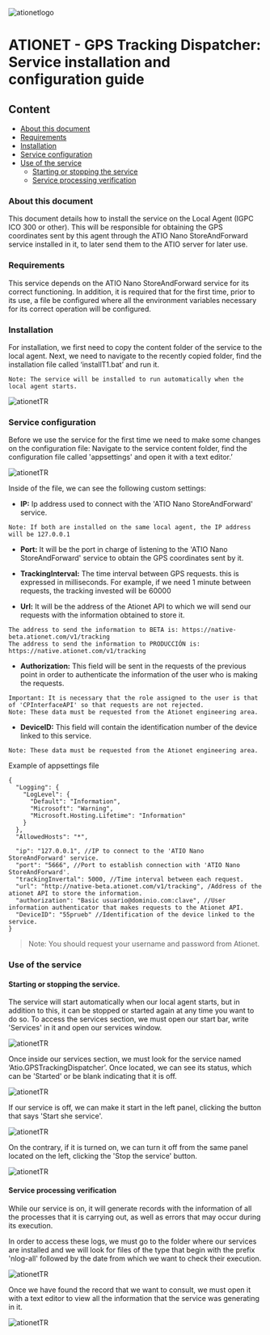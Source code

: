 ![ationetlogo](Content/Images/ATIOnetLogo_250x70.png)
# ATIONET - GPS Tracking Dispatcher: Service installation and configuration guide

## Content ##

- [About this document](#About-this-document)
- [Requirements](#Requirements)
- [Installation](#Installation)
- [Service configuration](#Service-configuration)
- [Use of the service](#Use-of-the-service)
	- [Starting or stopping the service](#Starting-or-stopping-the-service)
	- [Service processing verification](#Service-processing-verification)

### About this document

This document details how to install the service on the Local Agent (IGPC ICO 300 or other). This will be responsible for obtaining the GPS coordinates sent by this agent through the ATIO Nano StoreAndForward service installed in it, to later send them to the ATIO server for later use.

### Requirements

This service depends on the ATIO Nano StoreAndForward service for its correct functioning. In addition, it is required that for the first time, prior to its use, a file be configured where all the environment variables necessary for its correct operation will be configured.

### Installation

For installation, we first need to copy the content folder of the service to the local agent. Next, we need to navigate to the recently copied folder, find the installation file called ‘installT1.bat’ and run it.

``` 
Note: The service will be installed to run automatically when the local agent starts.
``` 

![ationetTR](Content/Images/GPSTrackingDispatcher/installT1.PNG)

### Service configuration

Before we use the service for the first time we need to make some changes on the configuration file: Navigate to the service content folder, find the configuration file called 'appsettings' and open it with a text editor.’

![ationetTR](Content/Images/GPSTrackingDispatcher/appsettings.PNG)

Inside of the file, we can see the following custom settings:

* **IP:** Ip address used to connect with the 'ATIO Nano StoreAndForward' service.

```
Note: If both are installed on the same local agent, the IP address will be 127.0.0.1
```

* **Port:** It will be the port in charge of listening to the 'ATIO Nano StoreAndForward' service to obtain the GPS coordinates sent by it.

* **TrackingInterval:** The time interval between GPS requests. this is expressed in milliseconds. For example, if we need 1 minute between requests, the tracking invested will be 60000

* **Url:** It will be the address of the Ationet API to which we will send our requests with the information obtained to store it.

```
The address to send the information to BETA is: https://native-beta.ationet.com/v1/tracking
The address to send the information to PRODUCCIÓN is: https://native.ationet.com/v1/tracking
```

* **Authorization:** This field will be sent in the requests of the previous point in order to authenticate the information of the user who is making the requests.

```
Important: It is necessary that the role assigned to the user is that of 'CPInterfaceAPI' so that requests are not rejected.
Note: These data must be requested from the Ationet engineering area.
```

* **DeviceID:** This field will contain the identification number of the device linked to this service.

```
Note: These data must be requested from the Ationet engineering area.
```

Example of appsettings file

```
{
  "Logging": {
    "LogLevel": {
      "Default": "Information",
      "Microsoft": "Warning",
      "Microsoft.Hosting.Lifetime": "Information"
    }
  },
  "AllowedHosts": "*",

  "ip": "127.0.0.1", //IP to connect to the 'ATIO Nano StoreAndForward' service.
  "port": "5666", //Port to establish connection with 'ATIO Nano StoreAndForward'.
  "trackingInvertal": 5000, //Time interval between each request.
  "url": "http://native-beta.ationet.com/v1/tracking", /Address of the ationet API to store the information.
  "authorization": "Basic usuario@dominio.com:clave", //User information authenticator that makes requests to the Ationet API.
  "DeviceID": "55prueb" //Identification of the device linked to the service.
}
```

>Note: You should request your username and password from Ationet.

### Use of the service

#### Starting or stopping the service.

The service will start automatically when our local agent starts, but in addition to this, it can be stopped or started again at any time you want to do so.
To access the services section, we must open our start bar, write 'Services' in it and open our services window.

![ationetTR](Content/Images/GPSTrackingDispatcher/Services.png)

Once inside our services section, we must look for the service named ‘Atio.GPSTrackingDispatcher’. Once located, we can see its status, which can be 'Started' or be blank indicating that it is off.

![ationetTR](Content/Images/GPSTrackingDispatcher/SelectedService.png)

If our service is off, we can make it start in the left panel, clicking the button that says 'Start she service'.

![ationetTR](Content/Images/GPSTrackingDispatcher/StartService.png)

On the contrary, if it is turned on, we can turn it off from the same panel located on the left, clicking the 'Stop the service' button.

![ationetTR](Content/Images/GPSTrackingDispatcher/StopService.png)

#### Service processing verification

While our service is on, it will generate records with the information of all the processes that it is carrying out, as well as errors that may occur during its execution.

In order to access these logs, we must go to the folder where our services are installed and we will look for files of the type that begin with the prefix 'nlog-all' followed by the date from which we want to check their execution.

![ationetTR](Content/Images/GPSTrackingDispatcher/LogPreview.png)

Once we have found the record that we want to consult, we must open it with a text editor to view all the information that the service was generating in it.

![ationetTR](Content/Images/GPSTrackingDispatcher/LogInside.png)
